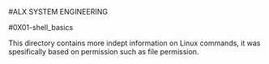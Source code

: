 #ALX SYSTEM ENGINEERING 

#0X01-shell_basics

This directory contains more indept information on Linux commands,
it was spesifically based on permission such as file permission.
